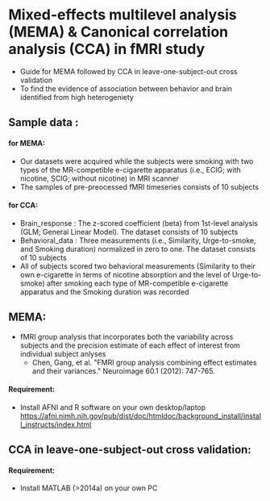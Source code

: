 # Mixed-effects multilevel analysis (MEMA) & Canonical correlation analysis (CCA) in fMRI study
* Guide for MEMA followed by CCA in leave-one-subject-out cross validation
* To find the evidence of association between behavior and brain identified from high heterogeniety

## Sample data :
#### for MEMA:
* Our datasets were acquired while the subjects were smoking with two types of the MR-competible e-cigarette apparatus (i.e., ECIG; with nicotine, SCIG; without nicotine) in MRI scanner  
* The samples of pre-preocessed fMRI timeseries consists of 10 subjects
#### for CCA:
* Brain_response : The z-scored coefficient (beta) from 1st-level analysis (GLM; General Linear Model). The dataset consists of 10 subjects
* Behavioral_data : Three measurements (i.e., Similarity, Urge-to-smoke, and Smoking duration) normalized in zero to one. The dataset consists of 10 subjects
* All of subjects scored two behavioral measurements (Similarity to their own e-cigarette in terms of nicotine absorption and the level of Urge-to-smoke) after smoking each type of MR-competible e-cigarette apparatus and the Smoking duration was recorded

## MEMA:
* fMRI group analysis that incorporates both the variability across subjects and the precision estimate of each effect of interest from individual subject anlyses
  * Chen, Gang, et al. "FMRI group analysis combining effect estimates and their variances." Neuroimage 60.1 (2012): 747-765.
#### Requirement:
* Install AFNI and R software on your own desktop/laptop https://afni.nimh.nih.gov/pub/dist/doc/htmldoc/background_install/install_instructs/index.html

## CCA in leave-one-subject-out cross validation:
#### Requirement:
* Install MATLAB (>2014a) on your own PC

